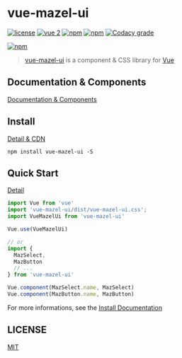 # vue-mazel-ui

[![license](https://img.shields.io/github/license/LouisMazel/vue-mazel-ui.svg?style=flat-square)](https://github.com/LouisMazel/vue-mazel-ui/blob/master/LICENSE)
[![vue 2](https://img.shields.io/badge/vue-2-42b983.svg?style=flat-square)](https://vuejs.org)
[![npm](https://img.shields.io/npm/v/vue-mazel-ui.svg?style=flat-square)](https://www.npmjs.com/package/vue-mazel-ui)
[![npm](https://img.shields.io/npm/dt/vue-mazel-ui.svg?style=flat-square)](https://www.npmjs.com/package/vue-mazel-ui)
[![Codacy grade](https://img.shields.io/codacy/grade/3d15a7c11bfe47c69a2aed93cc67cc29.svg?style=flat-square)](https://www.codacy.com/app/LouisMazel/vue-mazel-ui)

[![npm](https://nodei.co/npm/vue-mazel-ui.png?downloads=true&downloadRank=true&stars=true)](https://www.npmjs.com/package/vue-mazel-ui)

> [vue-mazel-ui](https://github.com/LouisMazel/vue-mazel-ui) is a component & CSS library for [Vue](https://vuejs.org)

## Documentation & Components

[Documentation & Components](https://louismazel.github.io/vue-mazel-ui/)

## Install

[Detail & CDN](https://louismazel.github.io/vue-mazel-ui/#/documentation/get-started)

```shell
npm install vue-mazel-ui -S
```

## Quick Start

[Detail](https://louismazel.github.io/vue-mazel-ui/#/documentation/get-started)

```javascript
import Vue from 'vue'
import 'vue-mazel-ui/dist/vue-mazel-ui.css';
import VueMazelUi from 'vue-mazel-ui'

Vue.use(VueMazelUi)

// or
import {
  MazSelect,
  MazButton
  // ...
} from 'vue-mazel-ui'

Vue.component(MazSelect.name, MazSelect)
Vue.component(MazButton.name, MazButton)
```

For more informations, see the [Install Documentation](https://louismazel.github.io/vue-mazel-ui/#/documentation/install)

## LICENSE

[MIT](LICENSE)
